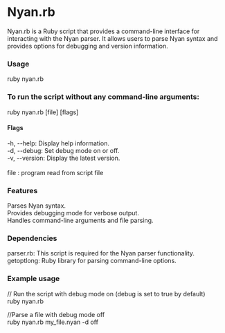 # Nyan.rb

Nyan.rb is a Ruby script that provides a command-line interface for interacting with the Nyan parser. It allows users to parse Nyan syntax and provides options for debugging and version information.

### Usage
ruby nyan.rb

### To run the script without any command-line arguments:
ruby nyan.rb [file] [flags]

#### Flags
-h, --help: Display help information.\
-d, --debug: Set debug mode on or off. \
-v, --version: Display the latest version.\
\
file         : program read from script file 

### Features
Parses Nyan syntax. \
Provides debugging mode for verbose output. \
Handles command-line arguments and file parsing. 

### Dependencies
parser.rb: This script is required for the Nyan parser functionality. \
getoptlong: Ruby library for parsing command-line options. 

### Example usage

// Run the script with debug mode on (debug is set to true by default) \
ruby nyan.rb 

//Parse a file with debug mode off \
ruby nyan.rb my_file.nyan -d off

